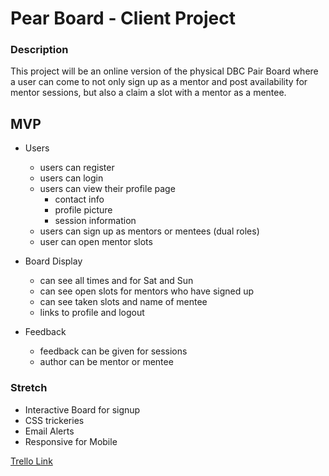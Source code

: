 # Pear Board - Client Project

### Description
This project will be an online version of the physical DBC Pair Board where a user can come to not only sign up as a mentor and post availability for mentor sessions, but also a claim a slot with a mentor as a mentee.

## MVP

* Users
  * users can register
  * users can login
  * users can view their profile page
    * contact info
    * profile picture
    * session information
  * users can sign up as mentors or mentees (dual roles)
  * user can open mentor slots

* Board Display
  * can see all times and for Sat and Sun
  * can see open slots for mentors who have signed up
  * can see taken slots and name of mentee
  * links to profile and logout

* Feedback
  * feedback can be given for sessions
  * author can be mentor or mentee

### Stretch

* Interactive Board for signup
* CSS trickeries
* Email Alerts
* Responsive for Mobile

[Trello Link](https://trello.com/b/H2fabbsb/group-project)


